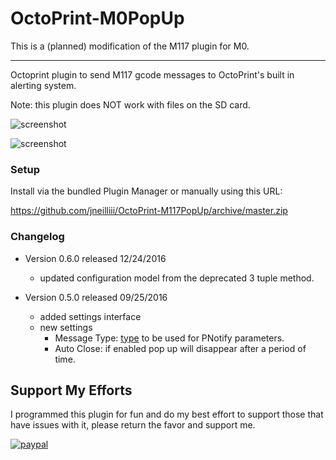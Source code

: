 # OctoPrint-M0PopUp

This is a (planned) modification of the M117 plugin for M0. 

---

Octoprint plugin to send M117 gcode messages to OctoPrint's built in alerting system.

Note: this plugin does NOT work with files on the SD card.

![screenshot](screenshot.png)

![screenshot](settings.png)


### Setup

Install via the bundled Plugin Manager or manually using this URL:

https://github.com/jneilliii/OctoPrint-M117PopUp/archive/master.zip

### Changelog

* Version 0.6.0 released 12/24/2016
  * updated configuration model from the deprecated 3 tuple method.

* Version 0.5.0 released 09/25/2016
  * added settings interface
  * new settings
    * Message Type: [type](https://sciactive.com/pnotify/#demos-simple) to be used for PNotify parameters.
    * Auto Close: if enabled pop up will disappear after a period of time.	
	
## Support My Efforts
I programmed this plugin for fun and do my best effort to support those that have issues with it, please return the favor and support me.

[![paypal](https://www.paypalobjects.com/en_US/i/btn/btn_donateCC_LG.gif)](https://paypal.me/jneilliii)

